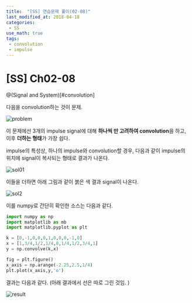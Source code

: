 ```yaml
---
title:  "[SS] 연습문제 풀이(02-08)"
last_modified_at: 2018-04-18
categories: 
 - SS
use_math: true
tags: 
 - convolution
 - impulse 
---
```


# [SS] Ch02-08 
@(Signal and System)[#convolution]

다음을 convolution하는 것이 문제.

![problem](https://docs.google.com/drawings/d/e/2PACX-1vSBQBX4gP7DmbKwcFR2ywnmNxsovcTQ0yEfyO_Lova4QECErvRZbOhe2X_bTL-66iTBy7jks4kkoFBL/pub?w=334&h=132)

이 문제에선 3개의 impulse signal에 대해 **하나씩 만 고려하여 convolution**을 하고, 이후 **더하는 형태**가 가장 쉽다.

impulse의 특성상, 하나의 impulse와 convolution할 경우, 다음과 같이 impulse의 위치에 signal이 복사되는 형태로 결과가 나온다.

![sol01](https://docs.google.com/drawings/d/e/2PACX-1vSc6jkca-XTq9S1zuybkw9ObiVY_S90Ick3mYUCmecUv3aasFNeQyxgCkRAiZG5_0orix2u9UKCf0kJ/pub?w=633&h=321)

이들을 더하면 아래 그림과 같이 붉은 색 결과 signal이 나온다.

![sol2](https://docs.google.com/drawings/d/e/2PACX-1vSzW6GYZx-skb_U9W-5vF2EUNywloqwxHEt8nAdfdxVanMZWIz5ff4MkzQFGrK1NgQa4ormJ_mTk1WQ/pub?w=659&h=169)

이를 numpy로 간단히 확인한 소스는 다음과 같다.

```python
import numpy as np
import matplotlib as mb
import matplotlib.pyplot as plt

k = [0,-1,0,0,0,1,0,0,0,-1,0]
x = [1,3/4,1/2,1/4,0,1/4,1/2,3/4,1]
y = np.convolve(k,x)

fig = plt.figure()
x_axis = np.arange(-2.25,2.5,1/4)
plt.plot(x_axis,y,'o')
```
결과는 다음과 같다.
(아래 결과에서 선은 따로 그린 것임. )

![result](https://docs.google.com/drawings/d/e/2PACX-1vTBxp-9Ep0giYKlQXcZDcjG2X6GxQ85JPr9HVp_eWN12kJyguaIzPx9ZzwAAOCsoSqENBRJu0CBH2gT/pub?w=415&h=273)




